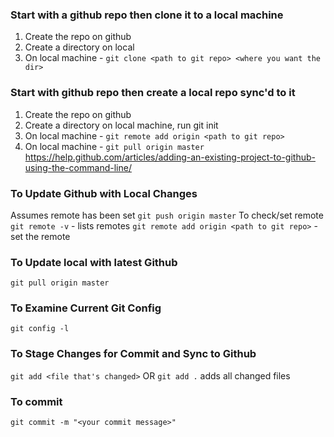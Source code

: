 ### Start with a github repo then clone it to a local machine
1. Create the repo on github
2. Create a directory on local
3. On local machine - `git clone <path to git repo> <where you want the dir>`

### Start with github repo then create a local repo sync'd to it
1. Create the repo on github
2. Create a directory on local machine, run git init
3. On local machine - `git remote add origin <path to git repo>`
4. On local machine - `git pull origin master`
https://help.github.com/articles/adding-an-existing-project-to-github-using-the-command-line/

### To Update Github with Local Changes
Assumes remote has been set
`git push origin master`
To check/set remote
`git remote -v` - lists remotes
`git remote add origin <path to git repo>` - set the remote

### To Update local with latest Github
`git pull origin master`

### To Examine Current Git Config
`git config -l`

### To Stage Changes for Commit and Sync to Github
`git add <file that's changed>` OR `git add .` adds all changed files

### To commit
`git commit -m "<your commit message>"`


